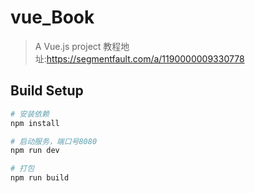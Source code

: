 # vue_Book

> A Vue.js project
> 教程地址:https://segmentfault.com/a/1190000009330778
## Build Setup

``` bash
# 安装依赖
npm install

# 启动服务，端口号8080
npm run dev

# 打包
npm run build

```

